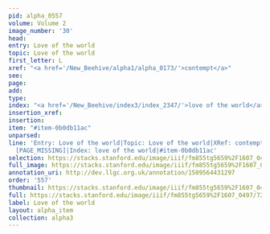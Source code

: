 ```yaml
---
pid: alpha_0557
volume: Volume 2
image_number: '30'
head: 
entry: Love of the world
topic: Love of the world
first_letter: L
xref: "<a href='/New_Beehive/alpha1/alpha_0173/'>contempt</a>"
see: 
page: 
add: 
type: 
index: "<a href='/New_Beehive/index3/index_2347/'>love of the world</a>"
insertion_xref: 
insertion: 
item: "#item-0b0db11ac"
unparsed: 
line: 'Entry: Love of the world|Topic: Love of the world|XRef: contempt|XRef: 4576
  [PAGE_MISSING]|Index: love of the world|#item-0b0db11ac'
selection: https://stacks.stanford.edu/image/iiif/fm855tg5659%2F1607_0497/724,1310,3024,478/full/0/default.jpg
full_image: https://stacks.stanford.edu/image/iiif/fm855tg5659%2F1607_0497/full/full/0/default.jpg
annotation_uri: http://dev.llgc.org.uk/annotation/1509564431297
order: '557'
thumbnail: https://stacks.stanford.edu/image/iiif/fm855tg5659%2F1607_0497/724,1310,600,180/250,/0/default.jpg
full: https://stacks.stanford.edu/image/iiif/fm855tg5659%2F1607_0497/724,1310,3024,478/full/0/default.jpg
label: Love of the world
layout: alpha_item
collection: alpha3
---
```

